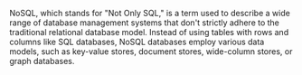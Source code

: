 NoSQL, which stands for "Not Only SQL," is a term used to describe a wide range of database management systems that don't strictly adhere to the traditional relational database model. Instead of using tables with rows and columns like SQL databases, NoSQL databases employ various data models, such as key-value stores, document stores, wide-column stores, or graph databases.
